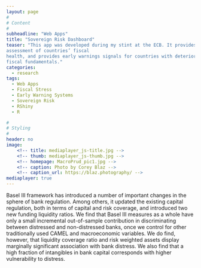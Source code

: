 ```yaml
---
layout: page
#
# Content
#
subheadline: "Web Apps"
title: "Sovereign Risk Dashboard"
teaser: "This app was developed during my stint at the ECB. It provides an
assessment of countries’ fiscal
health, and provides early warnings signals for countries with deteriorating
fiscal fundamentals."
categories:
  - research
tags:
  - Web Apps
  - Fiscal Stress
  - Early Warning Systems
  - Sovereign Risk
  - RShiny
  - R

#
# Styling
#
header: no
image:
    <!-- title: mediaplayer_js-title.jpg -->
    <!-- thumb: mediaplayer_js-thumb.jpg -->
    <!-- homepage: MacroPrud_pic1.jpg -->
    <!-- caption: Photo by Corey Blaz -->
    <!-- caption_url: https://blaz.photography/ -->
mediaplayer: true
---
```


Basel III framework has introduced a number of important changes in the sphere
of bank regulation. Among others, it updated the existing capital regulation,
both in terms of capital and risk coverage, and introduced two new funding
liquidity ratios. We find that Basel III measures as a whole have only a small
incremental out-of-sample contribution in discriminating between distressed and
non-distressed banks, once we control for other traditionally used CAMEL and
macroeconomic variables. We do find, however, that liquidity coverage ratio and
risk weighted assets display marginally significant association with bank
distress. We also find that a high fraction of intangibles in bank capital
corresponds with higher vulnerability to distress.










